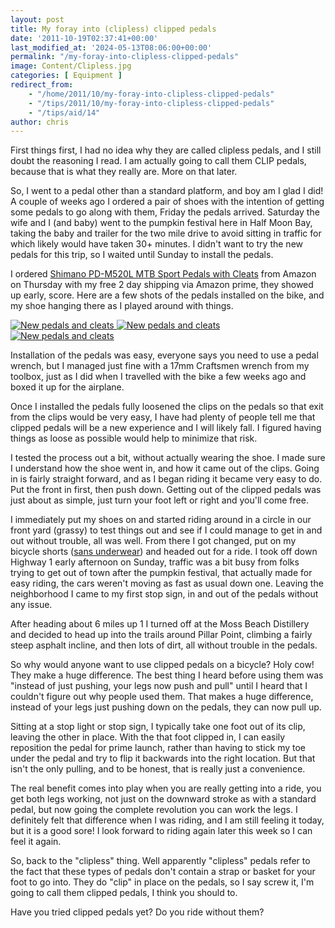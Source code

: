 ```yaml
---
layout: post
title: My foray into (clipless) clipped pedals
date: '2011-10-19T02:37:41+00:00'
last_modified_at: '2024-05-13T08:06:00+00:00'
permalink: "/my-foray-into-clipless-clipped-pedals"
image: Content/Clipless.jpg
categories: [ Equipment ]
redirect_from: 
    - "/home/2011/10/my-foray-into-clipless-clipped-pedals"
    - "/tips/2011/10/my-foray-into-clipless-clipped-pedals"
    - "/tips/aid/14"
author: chris
---
```

First things first, I had no idea why they are called clipless pedals, and I still doubt the reasoning I read. I am actually going to call them CLIP pedals, because that is what they really are. More on that later.

So, I went to a pedal other than a standard platform, and boy am I glad I did! A couple of weeks ago I ordered a pair of shoes with the intention of getting some pedals to go along with them, Friday the pedals arrived. Saturday the wife and I (and baby) went to the pumpkin festival here in Half Moon Bay, taking the baby and trailer for the two mile drive to avoid sitting in traffic for which likely would have taken 30+ minutes. I didn't want to try the new pedals for this trip, so I waited until Sunday to install the pedals.

I ordered [Shimano PD-M520L MTB Sport Pedals with Cleats](https://amzn.to/3UWAP47) from Amazon on Thursday with my free 2 day shipping via Amazon prime, they showed up early, score. Here are a few shots of the pedals installed on the bike, and my shoe hanging there as I played around with things.

<a data-ob_caption="New pedals and cleats" data-ob_link="http://www.flickr.com/photos/chammond/6259859632/in/pool-1751534@N22" data-ob_linktext="View on Flickr" data-ob_share="false" href="http://farm7.static.flickr.com/6108/6259859632_eeca66d250_b.jpg" name="http://www.flickr.com/photos/chammond/6259859632/in/pool-1751534@N22" rel="lightbox[article]"><img alt="New pedals and cleats" src="http://farm7.static.flickr.com/6108/6259859632_eeca66d250_s.jpg" title="New pedals and cleats" /> </a><a data-ob_caption="New pedals and cleats" data-ob_link="http://www.flickr.com/photos/chammond/6259859322/in/pool-1751534@N22" data-ob_linktext="View on Flickr" data-ob_share="false" href="http://farm7.static.flickr.com/6231/6259859322_9ce1650ca4_b.jpg" name="http://www.flickr.com/photos/chammond/6259859322/in/pool-1751534@N22" rel="lightbox[article]"><img alt="New pedals and cleats" src="http://farm7.static.flickr.com/6231/6259859322_9ce1650ca4_s.jpg" title="New pedals and cleats" /> </a><a data-ob_caption="New pedals and cleats" data-ob_link="http://www.flickr.com/photos/chammond/6259331499/in/pool-1751534@N22" data-ob_linktext="View on Flickr" data-ob_share="false" href="http://farm7.static.flickr.com/6175/6259331499_c57f0743ac_b.jpg" name="http://www.flickr.com/photos/chammond/6259331499/in/pool-1751534@N22" rel="lightbox[article]"><img alt="New pedals and cleats" src="http://farm7.static.flickr.com/6175/6259331499_c57f0743ac_s.jpg" title="New pedals and cleats" /> </a>

Installation of the pedals was easy, everyone says you need to use a pedal wrench, but I managed just fine with a 17mm Craftsmen wrench from my toolbox, just as I did when I travelled with the bike a few weeks ago and boxed it up for the airplane.

Once I installed the pedals fully loosened the clips on the pedals so that exit from the clips would be very easy, I have had plenty of people tell me that clipped pedals will be a new experience and I will likely fall. I figured having things as loose as possible would help to minimize that risk.

I tested the process out a bit, without actually wearing the shoe. I made sure I understand how the shoe went in, and how it came out of the clips. Going in is fairly straight forward, and as I began riding it became very easy to do. Put the front in first, then push down. Getting out of the clipped pedals was just about as simple, just turn your foot left or right and you'll come free.

I immediately put my shoes on and started riding around in a circle in our front yard (grassy) to test things out and see if I could manage to get in and out without trouble, all was well. From there I got changed, put on my bicycle shorts ([sans underwear](https://www.bicycletips.com/do-you-wear-underwear-with-bicycle-shorts)) and headed out for a ride. I took off down Highway 1 early afternoon on Sunday, traffic was a bit busy from folks trying to get out of town after the pumpkin festival, that actually made for easy riding, the cars weren't moving as fast as usual down one. Leaving the neighborhood I came to my first stop sign, in and out of the pedals without any issue.

After heading about 6 miles up 1 I turned off at the Moss Beach Distillery and decided to head up into the trails around Pillar Point, climbing a fairly steep asphalt incline, and then lots of dirt, all without trouble in the pedals.

So why would anyone want to use clipped pedals on a bicycle? Holy cow! They make a huge difference. The best thing I heard before using them was "instead of just pushing, your legs now push and pull" until I heard that I couldn't figure out why people used them. That makes a huge difference, instead of your legs just pushing down on the pedals, they can now pull up.

Sitting at a stop light or stop sign, I typically take one foot out of its clip, leaving the other in place. With the that foot clipped in, I can easily reposition the pedal for prime launch, rather than having to stick my toe under the pedal and try to flip it backwards into the right location. But that isn't the only pulling, and to be honest, that is really just a convenience.

The real benefit comes into play when you are really getting into a ride, you get both legs working, not just on the downward stroke as with a standard pedal, but now going the complete revolution you can work the legs. I definitely felt that difference when I was riding, and I am still feeling it today, but it is a good sore! I look forward to riding again later this week so I can feel it again.

So, back to the "clipless" thing. Well apparently "clipless" pedals refer to the fact that these types of pedals don't contain a strap or basket for your foot to go into. They do "clip" in place on the pedals, so I say screw it, I'm going to call them clipped pedals, I think you should to.

Have you tried clipped pedals yet? Do you ride without them?
